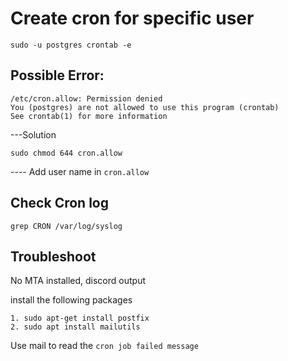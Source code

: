 # Create cron for specific user

    sudo -u postgres crontab -e

## Possible Error:

    /etc/cron.allow: Permission denied
    You (postgres) are not allowed to use this program (crontab)
    See crontab(1) for more information

---Solution

    sudo chmod 644 cron.allow

---- Add user name in `cron.allow`


## Check Cron log

    grep CRON /var/log/syslog

## Troubleshoot

No MTA installed, discord output

install the following packages

    1. sudo apt-get install postfix
    2. sudo apt install mailutils


Use mail to read the `cron job failed message`